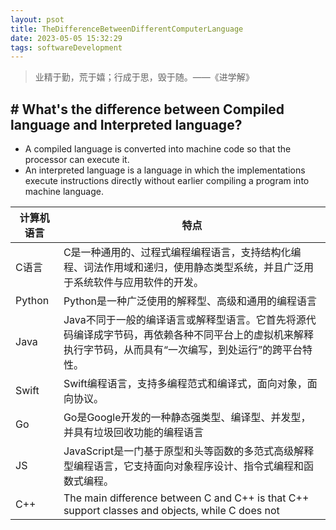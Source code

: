 ```yaml
---
layout: psot
title: TheDifferenceBetweenDifferentComputerLanguage
date: 2023-05-05 15:32:29
tags: softwareDevelopment
---
```

> 业精于勤，荒于嬉；行成于思，毁于随。——《进学解》

## \# What's the difference between Compiled language and Interpreted language?
  
- A compiled language is converted into machine code so that the processor can execute it.
- An interpreted language is a language in which the implementations execute instructions directly without earlier compiling a program into machine language.

<!--more-->

|计算机语言|特点|
|---|---|
|C语言|C是一种通用的、过程式编程编程语言，支持结构化编程、词法作用域和递归，使用静态类型系统，并且广泛用于系统软件与应用软件的开发。|
|Python|Python是一种广泛使用的解释型、高级和通用的编程语言|
|Java|Java不同于一般的编译语言或解释型语言。它首先将源代码编译成字节码，再依赖各种不同平台上的虚拟机来解释执行字节码，从而具有“一次编写，到处运行”的跨平台特性。|
|Swift|Swift编程语言，支持多编程范式和编译式，面向对象，面向协议。|
|Go|Go是Google开发的一种静态强类型、编译型、并发型，并具有垃圾回收功能的编程语言|
|JS|JavaScript是一门基于原型和头等函数的多范式高级解释型编程语言，它支持面向对象程序设计、指令式编程和函数式编程。|
|C++|The main difference between C and C++ is that C++ support classes and objects, while C does not|
